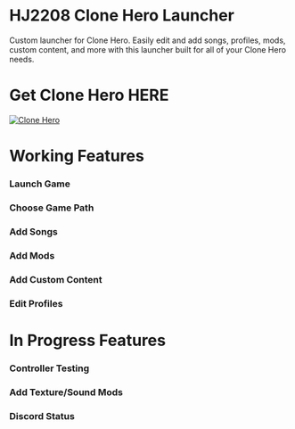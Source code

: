 # HJ2208 Clone Hero Launcher
Custom launcher for Clone Hero. Easily edit and add songs, profiles, mods, custom content, and more with this launcher built for all of  your Clone Hero needs.

# Get Clone Hero HERE
[![Clone Hero](https://github.com/user-attachments/assets/b7588b10-6794-429e-ad12-0a6c0f329b80)](https://clonehero.net/)

# Working Features
### Launch Game
### Choose Game Path
### Add Songs
### Add Mods
### Add Custom Content
### Edit Profiles

# In Progress Features
### Controller Testing
### Add Texture/Sound Mods
### Discord Status
